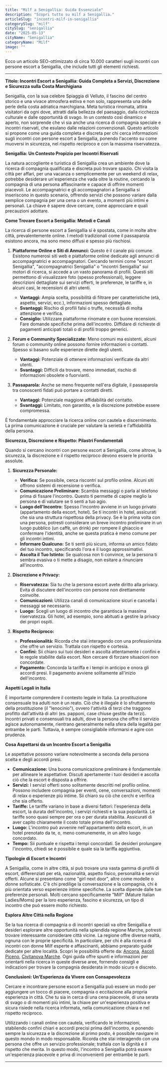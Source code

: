 ```yaml
---
title: "Milf a Senigallia: Guida Essenziale"
description: "Scopri tutto su milf a Senigallia."
articleSlug: "incontri-milf-in-senigallia" 
categorySlug: "milf"
citySlug: "senigallia"
date: "2025-05-13"
cityName: "Senigallia"
categoryName: "Milf"
image: ""
---
```


Ecco un articolo SEO-ottimizzato di circa 10.000 caratteri sugli incontri con persone escort a Senigallia, che include tutti gli elementi richiesti.

---

**Titolo: Incontri Escort a Senigallia: Guida Completa a Servizi, Discrezione e Sicurezza sulla Costa Marchigiana**

Senigallia, con la sua celebre Spiaggia di Velluto, il fascino del centro storico e una vivace atmosfera estiva e non solo, rappresenta una delle perle della costa adriatica marchigiana. Meta turistica rinomata, attira visitatori da ogni dove, attratti dalla bellezza del paesaggio, dalla ricchezza culturale e dalle opportunità di svago. In un contesto così dinamico e aperto, non sorprende che vi sia anche una ricerca di compagnia speciale e incontri riservati, che esulano dalle relazioni convenzionali. Questo articolo si propone come una guida completa e discreta per chi cerca informazioni sugli incontri con persone escort a Senigallia, ponendo l'accento su come muoversi in sicurezza, nel rispetto reciproco e con la massima riservatezza.

**Senigallia: Un Contesto Propizio per Incontri Riservati**

La natura accogliente e turistica di Senigallia crea un ambiente dove la ricerca di compagnia qualificata e discreta può trovare spazio. Chi visita la città per affari, per una vacanza o semplicemente per un weekend di relax, potrebbe desiderare un'esperienza che vada oltre la routine, cercando la compagnia di una persona affascinante e capace di offrire momenti piacevoli. Le accompagnatrici e gli accompagnatori a Senigallia si inseriscono in questo scenario, offrendo servizi che possono variare dalla semplice compagnia per una cena o un evento, a momenti più intimi e personali. La chiave è sapere dove cercare, come approcciare e quali precauzioni adottare.

**Come Trovare Escort a Senigallia: Metodi e Canali**

La ricerca di persone escort a Senigallia si è spostata, come in molte altre città, prevalentemente online. I metodi tradizionali come il passaparola esistono ancora, ma sono meno diffusi e spesso più rischiosi.

1.  **Piattaforme Online e Siti di Annunci:** Questo è il canale più comune. Esistono numerosi siti web e piattaforme online dedicate agli annunci di accompagnatrici e accompagnatori. Cercando termini come "escort Senigallia", "accompagnatrici Senigallia" o "incontri Senigallia" sui motori di ricerca, si accede a un vasto panorama di profili. Questi siti permettono di visualizzare foto (spesso professionali), leggere descrizioni dettagliate sui servizi offerti, le preferenze, le tariffe e, in alcuni casi, le recensioni di altri utenti.
    *   **Vantaggi:** Ampia scelta, possibilità di filtrare per caratteristiche (età, aspetto, servizi, ecc.), informazioni spesso dettagliate.
    *   **Svantaggi:** Rischio di profili falsi o truffe, necessità di molta attenzione e verifica.
    *   **Consiglio:** Utilizzare piattaforme rinomate e con buone recensioni. Fare domande specifiche prima dell'incontro. Diffidare di richieste di pagamenti anticipati totali o di profili troppo generici.

2.  **Forum e Community Specializzate:** Meno comuni ma esistenti, alcuni forum o community online possono fornire informazioni o contatti. Spesso si basano sulle esperienze dirette degli utenti.
    *   **Vantaggi:** Potenziale di ottenere informazioni verificate da altri utenti.
    *   **Svantaggi:** Difficili da trovare, meno immediati, rischio di informazioni obsolete o fuorvianti.

3.  **Passaparola:** Anche se meno frequente nell'era digitale, il passaparola tra conoscenti fidati può portare a contatti diretti.
    *   **Vantaggi:** Potenziale maggiore affidabilità del contatto.
    *   **Svantaggi:** Limitato, non garantito, e la discrezione potrebbe essere compromessa.

È fondamentale approcciare la ricerca online con cautela e discernimento. La prima comunicazione è cruciale per valutare la serietà e l'affidabilità della persona.

**Sicurezza, Discrezione e Rispetto: Pilastri Fondamentali**

Quando si cercano incontri con persone escort a Senigallia, come altrove, la sicurezza, la discrezione e il rispetto reciproco devono essere le priorità assolute.

1.  **Sicurezza Personale:**
    *   **Verifica:** Se possibile, cerca riscontri sul profilo online. Alcuni siti offrono sistemi di recensione o verifica.
    *   **Comunicazione Preliminare:** Scambia messaggi o parla al telefono prima di fissare l'incontro. Questo ti permette di capire meglio la persona e di valutare se ti senti a tuo agio.
    *   **Luogo dell'Incontro:** Spesso l'incontro avviene in un luogo privato (appartamento della escort, hotel). Se ti incontri in hotel, assicurati che sia una struttura rispettosa della privacy. Se è la prima volta con una persona, potresti considerare un breve incontro preliminare in un luogo pubblico (un caffè, un drink) per rompere il ghiaccio e confermare l'identità, anche se questa pratica è meno comune per gli incontri intimi.
    *   **Informare Qualcuno:** Se ti senti più sicuro, informa un amico fidato del tuo incontro, specificando l'ora e il luogo approssimativi.
    *   **Ascolta il Tuo Istinto:** Se qualcosa non ti convince, se la persona ti sembra evasiva o ti mette a disagio, non esitare a rinunciare all'incontro.

2.  **Discrezione e Privacy:**
    *   **Riservatezza:** Sia tu che la persona escort avete diritto alla privacy. Evita di discutere dell'incontro con persone non direttamente coinvolte.
    *   **Comunicazioni:** Utilizza canali di comunicazione sicuri e cancella i messaggi se necessario.
    *   **Luogo:** Scegli un luogo di incontro che garantisca la massima riservatezza. Gli hotel, ad esempio, sono abituati a gestire la privacy dei propri ospiti.

3.  **Rispetto Reciproco:**
    *   **Professionalità:** Ricorda che stai interagendo con una professionista che offre un servizio. Trattala con rispetto e cortesia.
    *   **Confini:** Sii chiaro sui tuoi desideri e ascolta attentamente i confini e le regole stabilite dalla escort. Non cercare di forzare situazioni non concordate.
    *   **Pagamento:** Concorda la tariffa e i tempi in anticipo e onora gli accordi presi. Il pagamento avviene solitamente all'inizio dell'incontro.

**Aspetti Legali in Italia**

È importante comprendere il contesto legale in Italia. La prostituzione consensuale tra adulti non è un reato. Ciò che è illegale è lo sfruttamento della prostituzione (il "lenocinio"), ovvero l'attività di terzi che traggono profitto dall'attività di altri (es. papponi, case chiuse gestite da terzi). Incontri privati e consensuali tra adulti, dove la persona che offre il servizio agisce autonomamente, rientrano generalmente nella sfera della legalità per entrambe le parti. Tuttavia, è sempre consigliabile informarsi e agire con prudenza.

**Cosa Aspettarsi da un Incontro Escort a Senigallia**

Le aspettative possono variare notevolmente a seconda della persona scelta e degli accordi presi.

*   **Comunicazione:** Una buona comunicazione preliminare è fondamentale per allineare le aspettative. Discuti apertamente i tuoi desideri e ascolta ciò che la escort è disposta a offrire.
*   **Servizi:** I servizi offerti sono solitamente descritti nel profilo online. Possono includere compagnia per eventi, cene, conversazioni, momenti di relax o esperienze più intime. Sii chiaro su ciò che cerchi e verifica che sia offerto.
*   **Tariffe:** Le tariffe variano in base a diversi fattori: l'esperienza della escort, la durata dell'incontro, i servizi richiesti e la sua popolarità. Le tariffe sono quasi sempre per ora o per durata stabilita. Assicurati di aver capito chiaramente il costo totale prima dell'incontro.
*   **Luogo:** L'incontro può avvenire nell'appartamento della escort, in un hotel prenotato da te, o, meno comunemente, in un altro luogo concordato.
*   **Tempo:** Sii puntuale e rispetta i tempi concordati. Se desideri prolungare l'incontro, chiedi se è possibile e quale sia la tariffa aggiuntiva.

**Tipologie di Escort e Incontri**

A Senigallia, come in altre città, si può trovare una vasta gamma di profili di escort, differenziati per età, nazionalità, aspetto fisico, personalità e servizi offerti. Alcune si presentano come "girl next door", altre come modelle o donne sofisticate. C'è chi predilige la conversazione e la compagnia, chi è più orientata verso esperienze intime specifiche. La scelta dipende dalle tue preferenze personali. Molti cercano specificamente "Milf" (Mature Italian Ladies/Moms) per la loro esperienza, fascino e sicurezza, un tipo di incontro che può essere molto richiesto.

**Esplora Altre Città nella Regione**

Se la tua ricerca di compagnia o di incontri speciali va oltre Senigallia e desideri esplorare altre opportunità nella splendida regione Marche, potresti trovare interessante considerare città vicine. La regione offre diverse realtà, ognuna con le proprie specificità. In particolare, per chi è alla ricerca di incontri con donne Milf esperte e affascinanti, abbiamo preparato guide dedicate per altre località. Scopri le possibilità offerte da: [Ancona](/ancona/milf/incontri-milf-in-ancona), [Ascoli Piceno](/ascoli-piceno/milf/incontri-milf-in-ascoli-piceno), [Civitanova Marche](/civitanova-marche/milf/incontri-milf-in-civitanova-marche). Ogni guida offre spunti e informazioni per orientarti nella ricerca in queste diverse aree, fornendo consigli e indicazioni per trovare la compagnia desiderata in modo sicuro e discreto.

**Conclusioni: Un'Esperienza da Vivere con Consapevolezza**

Cercare e incontrare persone escort a Senigallia può essere un modo per aggiungere un tocco di piacere, compagnia o eccitazione alla propria esperienza in città. Che tu sia in cerca di una cena piacevole, di una serata di svago o di momenti più intimi, la chiave per un'esperienza positiva e sicura risiede nella ricerca informata, nella comunicazione chiara e nel rispetto reciproco.

Utilizzando i canali online con cautela, verificando le informazioni, stabilendo confini chiari e accordi precisi prima dell'incontro, e ponendo sempre la sicurezza e la discrezione al primo posto, è possibile navigare in questo mondo in modo responsabile. Ricorda che stai interagendo con una persona che offre un servizio professionale; trattala con la dignità e il rispetto che merita. In questo modo, l'incontro a Senigallia potrà essere un'esperienza piacevole e priva di inconvenienti per entrambe le parti.

---
